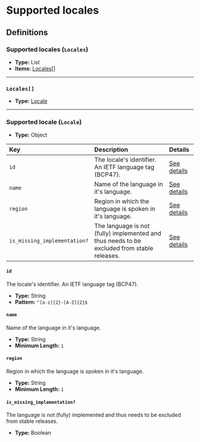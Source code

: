 # Supported locales

## Definitions

### <a name="Locales"></a> Supported locales (`Locales`)

- **Type:** List
- **Items:** <a href="#Locales[]">Locales[]</a>

---

### <a name="Locales[]"></a> `Locales[]`

- **Type:** <a href="#Locale">Locale</a>

---

### <a name="Locale"></a> Supported locale (`Locale`)

- **Type:** Object

Key | Description | Details
:-- | :-- | :--
`id` | The locale's identifier. An IETF language tag (BCP47). | <a href="#Locale/id">See details</a>
`name` | Name of the language in it's language. | <a href="#Locale/name">See details</a>
`region` | Region in which the language is spoken in it's language. | <a href="#Locale/region">See details</a>
`is_missing_implementation?` | The language is not (fully) implemented and thus needs to be excluded from stable releases. | <a href="#Locale/is_missing_implementation">See details</a>

#### <a name="Locale/id"></a> `id`

The locale's identifier. An IETF language tag (BCP47).

- **Type:** String
- **Pattern:** `^[a-z]{2}-[A-Z]{2}$`

#### <a name="Locale/name"></a> `name`

Name of the language in it's language.

- **Type:** String
- **Minimum Length:** `1`

#### <a name="Locale/region"></a> `region`

Region in which the language is spoken in it's language.

- **Type:** String
- **Minimum Length:** `1`

#### <a name="Locale/is_missing_implementation"></a> `is_missing_implementation?`

The language is not (fully) implemented and thus needs to be excluded from stable releases.

- **Type:** Boolean
